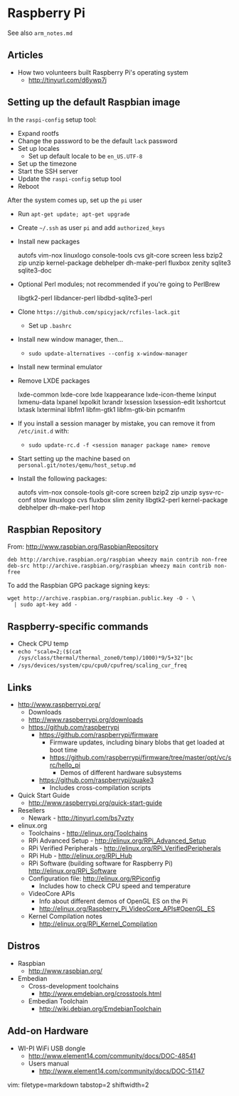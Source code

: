 # Raspberry Pi #
See also `arm_notes.md`

## Articles ##
- How two volunteers built Raspberry Pi's operating system
  - http://tinyurl.com/d6ywp7j

## Setting up the default Raspbian image ##
In the `raspi-config` setup tool:
- Expand rootfs
- Change the password to be the default `lack` password
- Set up locales
  - Set up default locale to be `en_US.UTF-8`
- Set up the timezone
- Start the SSH server
- Update the `raspi-config` setup tool
- Reboot

After the system comes up, set up the `pi` user
- Run `apt-get update; apt-get upgrade`
- Create `~/.ssh` as user `pi` and add `authorized_keys`
- Install new packages


    autofs vim-nox linuxlogo console-tools cvs git-core screen less 
    bzip2 zip unzip kernel-package debhelper dh-make-perl fluxbox zenity 
    sqlite3 sqlite3-doc 

- Optional Perl modules; not recommended if you're going to PerlBrew


    libgtk2-perl libdancer-perl libdbd-sqlite3-perl

- Clone `https://github.com/spicyjack/rcfiles-lack.git`
  - Set up `.bashrc`
- Install new window manager, then...
  - `sudo update-alternatives --config x-window-manager`
- Install new terminal emulator
- Remove LXDE packages


    lxde-common lxde-core lxde lxappearance lxde-icon-theme lxinput
    lxmenu-data lxpanel lxpolkit lxrandr lxsession lxsession-edit lxshortcut
    lxtask lxterminal libfm1 libfm-gtk1 libfm-gtk-bin pcmanfm

- If you install a session manager by mistake, you can remove it from
  `/etc/init.d` with:
  - `sudo update-rc.d -f <session manager package name> remove`
- Start setting up the machine based on
  `personal.git/notes/qemu/host_setup.md`
- Install the following packages:


    autofs vim-nox console-tools git-core screen bzip2 zip unzip 
    sysv-rc-conf stow linuxlogo cvs fluxbox slim zenity libgtk2-perl
    kernel-package debhelper dh-make-perl htop

## Raspbian Repository ##
From: http://www.raspbian.org/RaspbianRepository

    deb http://archive.raspbian.org/raspbian wheezy main contrib non-free
    deb-src http://archive.raspbian.org/raspbian wheezy main contrib non-free

To add the Raspbian GPG package signing keys:

    wget http://archive.raspbian.org/raspbian.public.key -O - \
      | sudo apt-key add -

## Raspberry-specific commands ##
- Check CPU temp
- `echo "scale=2;($(cat /sys/class/thermal/thermal_zone0/temp)/1000)*9/5+32"|bc`
- `/sys/devices/system/cpu/cpu0/cpufreq/scaling_cur_freq`

## Links ##
- http://www.raspberrypi.org/
  - Downloads 
  - http://www.raspberrypi.org/downloads
  - https://github.com/raspberrypi
    - https://github.com/raspberrypi/firmware
      - Firmware updates, including binary blobs that get loaded at boot time
      - https://github.com/raspberrypi/firmware/tree/master/opt/vc/src/hello_pi
        - Demos of different hardware subsystems
    - https://github.com/raspberrypi/quake3
      - Includes cross-compilation scripts
- Quick Start Guide
  - http://www.raspberrypi.org/quick-start-guide
- Resellers
  - Newark - http://tinyurl.com/bs7vzty
- elinux.org
  - Toolchains - http://elinux.org/Toolchains
  - RPi Advanced Setup - http://elinux.org/RPi_Advanced_Setup
  - RPi Verified Peripherals - http://elinux.org/RPi_VerifiedPeripherals
  - RPi Hub - http://elinux.org/RPi_Hub
  - RPi Software (building software for Raspberry Pi)
    http://elinux.org/RPi_Software
  - Configuration file: http://elinux.org/RPiconfig
    - Includes how to check CPU speed and temperature
  - VideoCore APIs
    - Info about different demos of OpenGL ES on the Pi
    - http://elinux.org/Raspberry_Pi_VideoCore_APIs#OpenGL_ES
  - Kernel Compilation notes
    - http://elinux.org/RPi_Kernel_Compilation

## Distros ##
- Raspbian
  - http://www.raspbian.org/
- Embedian
  - Cross-development toolchains
    - http://www.emdebian.org/crosstools.html
  - Embedian Toolchain
    - http://wiki.debian.org/EmdebianToolchain

## Add-on Hardware ##
- WI-PI WiFi USB dongle
  - http://www.element14.com/community/docs/DOC-48541
  - Users manual
    - http://www.element14.com/community/docs/DOC-51147

vim: filetype=markdown tabstop=2 shiftwidth=2
